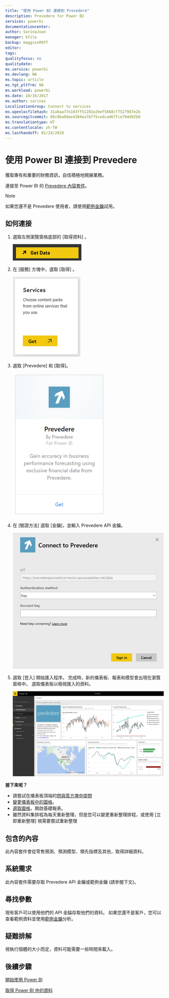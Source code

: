 ```yaml
---
title: "使用 Power BI 連接到 Prevedere"
description: Prevedere for Power BI
services: powerbi
documentationcenter: 
author: SarinaJoan
manager: kfile
backup: maggiesMSFT
editor: 
tags: 
qualityfocus: no
qualitydate: 
ms.service: powerbi
ms.devlang: NA
ms.topic: article
ms.tgt_pltfrm: NA
ms.workload: powerbi
ms.date: 10/16/2017
ms.author: sarinas
LocalizationGroup: Connect to services
ms.openlocfilehash: 31a8aa77e103ff51281e26ef5668cf7527987e2b
ms.sourcegitcommit: 88c8ba8dee4384ea7bff5cedcad67fce784d92b0
ms.translationtype: HT
ms.contentlocale: zh-TW
ms.lasthandoff: 02/24/2018
---
```

# <a name="connect-to-prevedere-with-power-bi"></a>使用 Power BI 連接到 Prevedere
獲取專有和重要的財務資訊，自信積極地開展業務。

連接至 Power BI 的 [Prevedere 內容套件](https://app.powerbi.com/getdata/services/prevedere)。

>[!NOTE]
>如果您還不是 Prevedere 使用者，請使用[範例金鑰](https://prevederepowerbiconnector.azurewebsites.net/static/learnmore.html)試用。

## <a name="how-to-connect"></a>如何連接
1. 選取左側瀏覽窗格底部的 [取得資料]  。
   
   ![](media/service-connect-to-prevedere/getdata.png)
2. 在 [服務]  方塊中，選取 [取得] 。
   
   ![](media/service-connect-to-prevedere/services.png)
3. 選取 [Prevedere] 和 [取得]。
   
   ![](media/service-connect-to-prevedere/connect.png)
4. 在 [驗證方法] 選取 [金鑰]，並輸入 Prevedere API 金鑰。
   
    ![](media/service-connect-to-prevedere/creds.png)
5. 選取 [登入] 開始匯入程序。 完成時，新的儀表板、報表和模型會出現在瀏覽窗格中。 選取儀表板以檢視匯入的資料。
   
     ![](media/service-connect-to-prevedere/dashboard.png)

**接下來呢？**

* 請嘗試在儀表板頂端的[問與答方塊中提問](power-bi-q-and-a.md)
* [變更儀表板中的圖格](service-dashboard-edit-tile.md)。
* [選取圖格](service-dashboard-tiles.md)，開啟基礎報表。
* 雖然資料集排程為每天重新整理，但是您可以變更重新整理排程，或使用 [立即重新整理] 視需要嘗試重新整理

## <a name="whats-included"></a>包含的內容
此內容套件會從零售預測、預測模型、領先指標及其他，取得詳細資料。

## <a name="system-requirements"></a>系統需求
此內容套件需要存取 Prevedere API 金鑰或範例金鑰 (請參閱下文)。

## <a name="finding-parameters"></a>尋找參數
<a name="FindingParams"></a>

現有客戶可以使用他們的 API 金錀存取他們的資料。 如果您還不是客戶，您可以查看範例資料並使用[範例金鑰](https://prevederepowerbiconnector.azurewebsites.net/static/learnmore.html)分析。

## <a name="troubleshooting"></a>疑難排解
視執行個體的大小而定，資料可能需要一些時間來載入。

## <a name="next-steps"></a>後續步驟
[開始使用 Power BI](service-get-started.md)

[取得 Power BI 中的資料](service-get-data.md)


